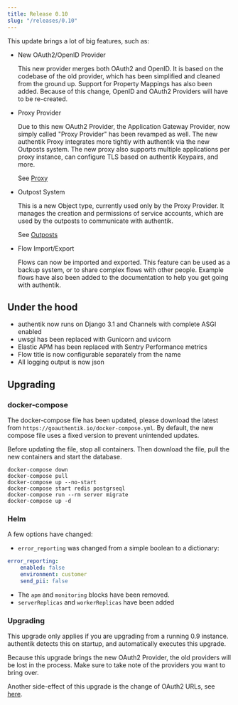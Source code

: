 ```yaml
---
title: Release 0.10
slug: "/releases/0.10"
---
```


This update brings a lot of big features, such as:

- New OAuth2/OpenID Provider

    This new provider merges both OAuth2 and OpenID. It is based on the codebase of the old provider, which has been simplified and cleaned from the ground up. Support for Property Mappings has also been added. Because of this change, OpenID and OAuth2 Providers will have to be re-created.

- Proxy Provider

    Due to this new OAuth2 Provider, the Application Gateway Provider, now simply called "Proxy Provider" has been revamped as well. The new authentik Proxy integrates more tightly with authentik via the new Outposts system. The new proxy also supports multiple applications per proxy instance, can configure TLS based on authentik Keypairs, and more.

    See [Proxy](../../add-secure-apps/providers/proxy/index.md)

- Outpost System

    This is a new Object type, currently used only by the Proxy Provider. It manages the creation and permissions of service accounts, which are used by the outposts to communicate with authentik.

    See [Outposts](../../add-secure-apps/outposts/index.mdx)

- Flow Import/Export

    Flows can now be imported and exported. This feature can be used as a backup system, or to share complex flows with other people. Example flows have also been added to the documentation to help you get going with authentik.

## Under the hood

- authentik now runs on Django 3.1 and Channels with complete ASGI enabled
- uwsgi has been replaced with Gunicorn and uvicorn
- Elastic APM has been replaced with Sentry Performance metrics
- Flow title is now configurable separately from the name
- All logging output is now json

## Upgrading

### docker-compose

The docker-compose file has been updated, please download the latest from `https://goauthentik.io/docker-compose.yml`.
By default, the new compose file uses a fixed version to prevent unintended updates.

Before updating the file, stop all containers. Then download the file, pull the new containers and start the database.

```shell
docker-compose down
docker-compose pull
docker-compose up --no-start
docker-compose start redis postgrseql
docker-compose run --rm server migrate
docker-compose up -d
```

### Helm

A few options have changed:

- `error_reporting` was changed from a simple boolean to a dictionary:

```yaml
error_reporting:
    enabled: false
    environment: customer
    send_pii: false
```

- The `apm` and `monitoring` blocks have been removed.
- `serverReplicas` and `workerReplicas` have been added

### Upgrading

This upgrade only applies if you are upgrading from a running 0.9 instance. authentik detects this on startup, and automatically executes this upgrade.

Because this upgrade brings the new OAuth2 Provider, the old providers will be lost in the process. Make sure to take note of the providers you want to bring over.

Another side-effect of this upgrade is the change of OAuth2 URLs, see [here](../../add-secure-apps/providers/oauth2/index.md).
